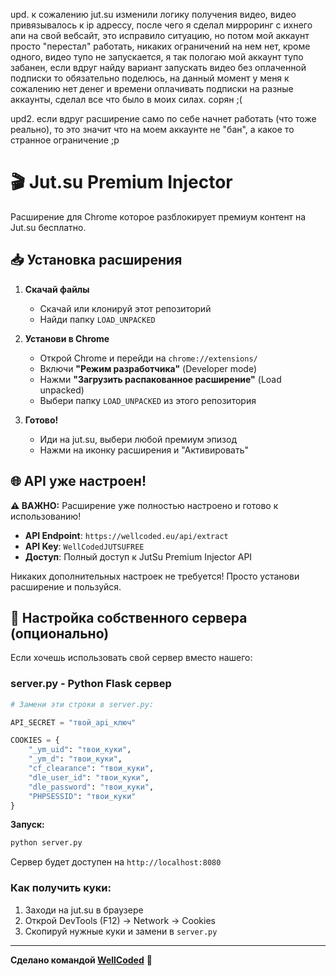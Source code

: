upd. к сожалению jut.su изменили логику получения видео, видео привязывалось к ip адрессу, после чего я сделал мирроринг с ихнего апи на свой вебсайт, это исправило ситуацию, но потом мой аккаунт просто "перестал" работать, никаких ограничений на нем нет, кроме одного, видео тупо не запускается, я так пологаю мой аккаунт тупо забанен, если вдруг найду вариант запускать видео без оплаченной подписки то обязательно поделюсь, на данный момент у меня к сожалению нет денег и времени оплачивать подписки на разные аккаунты, сделал все что было в моих силах. сорян ;(

upd2. если вдруг расширение само по себе начнет работать (что тоже реально), то это значит что на моем аккаунте не "бан", а какое то странное ограничение ;p
# 🎬 Jut.su Premium Injector

Расширение для Chrome которое разблокирует премиум контент на Jut.su бесплатно.

## 📥 Установка расширения

1. **Скачай файлы**
   - Скачай или клонируй этот репозиторий
   - Найди папку `LOAD_UNPACKED`

2. **Установи в Chrome**
   - Открой Chrome и перейди на `chrome://extensions/`
   - Включи **"Режим разработчика"** (Developer mode)
   - Нажми **"Загрузить распакованное расширение"** (Load unpacked)
   - Выбери папку `LOAD_UNPACKED` из этого репозитория

3. **Готово!**
   - Иди на jut.su, выбери любой премиум эпизод
   - Нажми на иконку расширения и "Активировать"

## 🌐 API уже настроен!

**⚠️ ВАЖНО:** Расширение уже полностью настроено и готово к использованию!

- **API Endpoint**: `https://wellcoded.eu/api/extract`
- **API Key**: `WellCodedJUTSUFREE`
- **Доступ**: Полный доступ к JutSu Premium Injector API

Никаких дополнительных настроек не требуется! Просто установи расширение и пользуйся.

## 🔧 Настройка собственного сервера (опционально)

Если хочешь использовать свой сервер вместо нашего:

### server.py - Python Flask сервер
```python
# Замени эти строки в server.py:

API_SECRET = "твой_api_ключ"

COOKIES = {
    "_ym_uid": "твои_куки",
    "_ym_d": "твои_куки", 
    "cf_clearance": "твои_куки",
    "dle_user_id": "твои_куки",
    "dle_password": "твои_куки",
    "PHPSESSID": "твои_куки"
}
```

**Запуск:**
```bash
python server.py
```
Сервер будет доступен на `http://localhost:8080`

### Как получить куки:
1. Заходи на jut.su в браузере
2. Открой DevTools (F12) → Network → Cookies
3. Скопируй нужные куки и замени в `server.py`

---

**Сделано командой [WellCoded](https://wellcoded.eu)** 🚀
